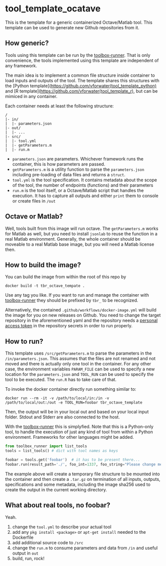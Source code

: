 # tool_template_ocatave

This is the template for a generic containerized Octave/Matlab tool. This template can be used to generate new Github repositories from it.

## How generic?

Tools using this template can be run by the [toolbox-runner](https://github.com/hydrocode-de/tool-runner). 
That is only convenience, the tools implemented using this template are independent of any framework.

The main idea is to implement a common file structure inside container to load inputs and outputs of the 
tool. The template shares this structures with the [Python template](https://github.com/vforwater(tool_template_python)
and [R template](https://github.com/vforwater(tool_template_r), but can be mimiced in any container.

Each container needs at least the following structure:

```
/
|- in/
|  |- parameters.json
|- out/
|  |- ...
|- src/
|  |- tool.yml
|  |- getParameters.m
|  |- run.m
```

* `parameters.json` are parameters. Whichever framework runs the container, this is how parameters are passed.
* `getParameters.m` is a utility function to parse the `parameters.json` including pre-loading of data files and returns a `struct`.
* `tool.yml` is the tool specification. It contains metadata about the scope of the tool, the number of endpoints (functions) and their parameters
* `run.m` is the tool itself, or a Octave/Matlab script that handles the execution. It has to capture all outputs and either `print` them to console or create files in `/out`

## Octave or Matlab?

Well, tools built from this image will run octave. The `getParameters.m` works for Matlab as well, but you need to install `jsonlab` to reuse the function in a real Matlab environment. Generally, the whole container should be moveable to a real Matlab base image, but you will need a Matlab license then.

## How to build the image?

You can build the image from within the root of this repo by
```
docker build -t tbr_octave_tempate .
```

Use any tag you like. If you want to run and manage the container with [toolbox-runner](https://github.com/hydrocode-de/tool-runner)
they should be prefixed by `tbr_` to be recognized. 

Alternatively, the contained `.github/workflows/docker-image.yml` will build the image for you 
on new releases on Github. You need to change the target repository in the aforementioned yaml and the repository needs a 
[personal access token](https://docs.github.com/en/authentication/keeping-your-account-and-data-secure/creating-a-personal-access-token)
in the repository secrets in order to run properly.

## How to run?

This template uses `/src/getParameters.m` to parse the parameters in the `/in/parameters.json`. This assumes that
the files are not renamed and not moved and there is actually only one tool in the container. For any other case, the environment variables
`PARAM_FILE` can be used to specify a new location for the `parameters.json` and `TOOL_RUN` can be used to specify the tool to be executed.
The `run.R` has to take care of that.

To invoke the docker container directly run something similar to:
```
docker run --rm -it -v /path/to/local/in:/in -v /path/to/local/out:/out -e TOOL_RUN=foobar tbr_octave_template
```

Then, the output will be in your local out and based on your local input folder. Stdout and Stderr are also connected to the host.

With the [toolbox-runner](https://github.com/hydrocode-de/tool-runner) this is simplyfied. Note that this is a Python-only tool, to handle
the execution of just any kind of tool from within a Python environment. Frameworks for other languages might be added.

```python
from toolbox_runner import list_tools
tools = list_tools() # dict with tool names as keys

foobar = tools.get('foobar')  # it has to be present there...
foobar.run(result_path='./', foo_int=1337, foo_string="Please change me")
```
The example above will create a temporary file structure to be mounted into the container and then create a `.tar.gz` on termination of all 
inputs, outputs, specifications and some metadata, including the image sha256 used to create the output in the current working directory.

## What about real tools, no foobar?

Yeah. 

1. change the `tool.yml` to describe your actual tool
2. add any `pkg install <package>` or `apt-get install` needed to the Dockerfile
3. add additional source code to `/src`
4. change the `run.m` to consume parameters and data from `/in` and useful output in `out`
5. build, run, rock!
